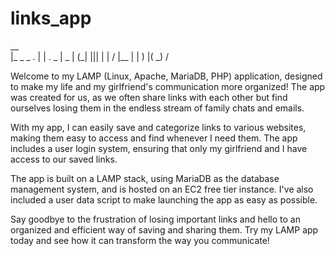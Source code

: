 # links_app
 __                                  
|_   _   _  . |      |   .  _  |   _ 
|   (_| ||| | | \/   |__ | | ) |( _) 
                /                    

Welcome to my LAMP (Linux, Apache, MariaDB, PHP) application, designed to make my life and my girlfriend's communication more organized! The app was created for us, as we often share links with each other but find ourselves losing them in the endless stream of family chats and emails.

With my app, I can easily save and categorize links to various websites, making them easy to access and find whenever I need them. The app includes a user login system, ensuring that only my girlfriend and I have access to our saved links.

The app is built on a LAMP stack, using MariaDB as the database management system, and is hosted on an EC2 free tier instance. I've also included a user data script to make launching the app as easy as possible.

Say goodbye to the frustration of losing important links and hello to an organized and efficient way of saving and sharing them. Try my LAMP app today and see how it can transform the way you communicate!
